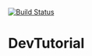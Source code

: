 [![Build Status](http://54.144.173.143:8080/buildStatus/icon?job=scm-connect-jenkins-to-github)](http://54.144.173.143:8080/job/scm-connect-jenkins-to-github/)
# DevTutorial
